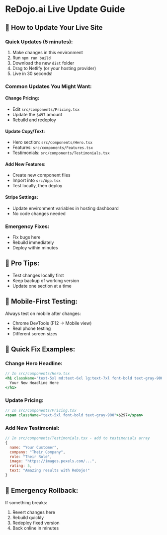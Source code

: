 # ReDojo.ai Live Update Guide

## 🚀 How to Update Your Live Site

### Quick Updates (5 minutes):
1. Make changes in this environment
2. Run `npm run build` 
3. Download the new `dist` folder
4. Drag to Netlify (or your hosting provider)
5. Live in 30 seconds!

### Common Updates You Might Want:

#### Change Pricing:
- Edit `src/components/Pricing.tsx`
- Update the `$497` amount
- Rebuild and redeploy

#### Update Copy/Text:
- Hero section: `src/components/Hero.tsx`
- Features: `src/components/Features.tsx`
- Testimonials: `src/components/Testimonials.tsx`

#### Add New Features:
- Create new component files
- Import into `src/App.tsx`
- Test locally, then deploy

#### Stripe Settings:
- Update environment variables in hosting dashboard
- No code changes needed

### Emergency Fixes:
- Fix bugs here
- Rebuild immediately
- Deploy within minutes

## 🎯 Pro Tips:
- Test changes locally first
- Keep backup of working version
- Update one section at a time

## 📱 Mobile-First Testing:
Always test on mobile after changes:
- Chrome DevTools (F12 → Mobile view)
- Real phone testing
- Different screen sizes

## 🔧 Quick Fix Examples:

### Change Hero Headline:
```jsx
// In src/components/Hero.tsx
<h1 className="text-5xl md:text-6xl lg:text-7xl font-bold text-gray-900 mb-6 leading-tight">
  Your New Headline Here
</h1>
```

### Update Pricing:
```jsx
// In src/components/Pricing.tsx
<span className="text-5xl font-bold text-gray-900">$297</span>
```

### Add New Testimonial:
```jsx
// In src/components/Testimonials.tsx - add to testimonials array
{
  name: "Your Customer",
  company: "Their Company", 
  role: "Their Role",
  image: "https://images.pexels.com/...",
  rating: 5,
  text: "Amazing results with ReDojo!"
}
```

## 🚨 Emergency Rollback:
If something breaks:
1. Revert changes here
2. Rebuild quickly
3. Redeploy fixed version
4. Back online in minutes